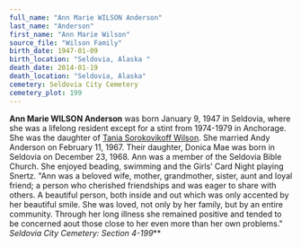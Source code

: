 ```yaml
---
full_name: "Ann Marie WILSON Anderson"
last_name: "Anderson"
first_name: "Ann Marie Wilson"
source_file: "Wilson Family"
birth_date: 1947-01-09
birth_location: "Seldovia, Alaska "
death_date: 2014-01-19
death_location: "Seldovia, Alaska"
cemetery: Seldovia City Cemetery
cemetery_plot: 199
---
```


**Ann Marie WILSON Anderson** was born January 9, 1947 in Seldovia, where
she was a lifelong resident except for a stint from 1974-1979 in
Anchorage. She was the daughter of [Tania Sorokovikoff Wilson](./Wilson_Tania_Sorokovikoff.md).
She married Andy Anderson on February 11, 1967. Their
daughter, Donica Mae was born in Seldovia on December 23, 1968. Ann was
a member of the Seldovia Bible Church. She enjoyed beading, swimming and
the Girls’ Card Night playing Snertz. "Ann was a beloved wife, mother,
grandmother, sister, aunt and loyal friend; a person who cherished
friendships and was eager to share with others. A beautiful person, both
inside and out which was only accented by her beautiful smile. She was
loved, not only by her family, but by an entire community. Through her
long illness she remained positive and tended to be concerned aout those
close to her even more than her own problems." *Seldovia City Cemetery:
Section 4-199***

